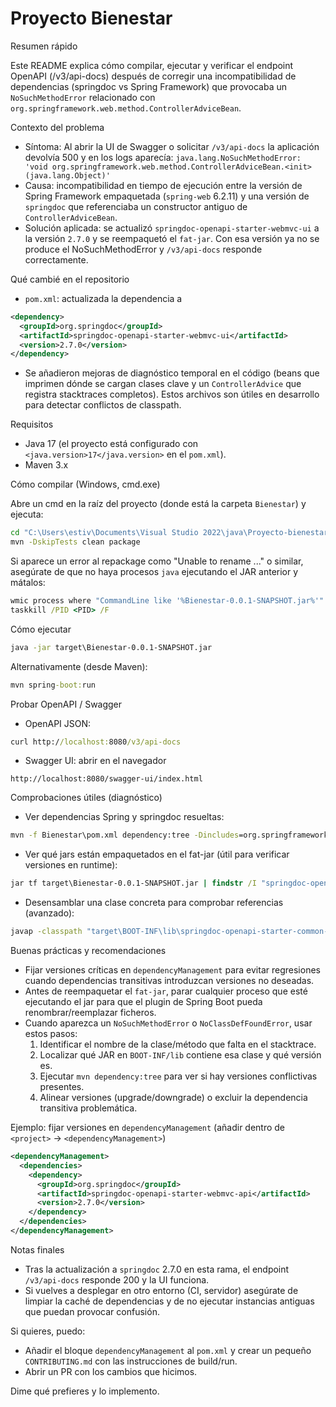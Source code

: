 # Proyecto Bienestar

Resumen rápido

Este README explica cómo compilar, ejecutar y verificar el endpoint OpenAPI (/v3/api-docs) después de corregir una incompatibilidad de dependencias (springdoc vs Spring Framework) que provocaba un `NoSuchMethodError` relacionado con `org.springframework.web.method.ControllerAdviceBean`.

Contexto del problema

- Síntoma: Al abrir la UI de Swagger o solicitar `/v3/api-docs` la aplicación devolvía 500 y en los logs aparecía:
  `java.lang.NoSuchMethodError: 'void org.springframework.web.method.ControllerAdviceBean.<init>(java.lang.Object)'`
- Causa: incompatibilidad en tiempo de ejecución entre la versión de Spring Framework empaquetada (`spring-web` 6.2.11) y una versión de `springdoc` que referenciaba un constructor antiguo de `ControllerAdviceBean`.
- Solución aplicada: se actualizó `springdoc-openapi-starter-webmvc-ui` a la versión `2.7.0` y se reempaquetó el `fat-jar`. Con esa versión ya no se produce el NoSuchMethodError y `/v3/api-docs` responde correctamente.

Qué cambié en el repositorio

- `pom.xml`: actualizada la dependencia a

```xml
<dependency>
  <groupId>org.springdoc</groupId>
  <artifactId>springdoc-openapi-starter-webmvc-ui</artifactId>
  <version>2.7.0</version>
</dependency>
```

- Se añadieron mejoras de diagnóstico temporal en el código (beans que imprimen dónde se cargan clases clave y un `ControllerAdvice` que registra stacktraces completos). Estos archivos son útiles en desarrollo para detectar conflictos de classpath.

Requisitos

- Java 17 (el proyecto está configurado con `<java.version>17</java.version>` en el `pom.xml`).
- Maven 3.x

Cómo compilar (Windows, cmd.exe)

Abre un cmd en la raíz del proyecto (donde está la carpeta `Bienestar`) y ejecuta:

```cmd
cd "C:\Users\estiv\Documents\Visual Studio 2022\java\Proyecto-bienestar\Bienestar"
mvn -DskipTests clean package
```

Si aparece un error al repackage como "Unable to rename ..." o similar, asegúrate de que no haya procesos `java` ejecutando el JAR anterior y mátalos:

```cmd
wmic process where "CommandLine like '%Bienestar-0.0.1-SNAPSHOT.jar%'" get ProcessId,CommandLine /format:list
taskkill /PID <PID> /F
```

Cómo ejecutar

```cmd
java -jar target\Bienestar-0.0.1-SNAPSHOT.jar
```

Alternativamente (desde Maven):

```cmd
mvn spring-boot:run
```

Probar OpenAPI / Swagger

- OpenAPI JSON:

```cmd
curl http://localhost:8080/v3/api-docs
```

- Swagger UI: abrir en el navegador

```
http://localhost:8080/swagger-ui/index.html
```

Comprobaciones útiles (diagnóstico)

- Ver dependencias Spring y springdoc resueltas:

```cmd
mvn -f Bienestar\pom.xml dependency:tree -Dincludes=org.springframework,org.springdoc
```

- Ver qué jars están empaquetados en el fat-jar (útil para verificar versiones en runtime):

```cmd
jar tf target\Bienestar-0.0.1-SNAPSHOT.jar | findstr /I "springdoc-openapi spring-web spring-webmvc"
```

- Desensamblar una clase concreta para comprobar referencias (avanzado):

```cmd
javap -classpath "target\BOOT-INF\lib\springdoc-openapi-starter-common-2.7.0.jar" -v org.springdoc.core.service.GenericResponseService
```

Buenas prácticas y recomendaciones

- Fijar versiones críticas en `dependencyManagement` para evitar regresiones cuando dependencias transitivas introduzcan versiones no deseadas.
- Antes de reempaquetar el `fat-jar`, parar cualquier proceso que esté ejecutando el jar para que el plugin de Spring Boot pueda renombrar/reemplazar ficheros.
- Cuando aparezca un `NoSuchMethodError` o `NoClassDefFoundError`, usar estos pasos:
  1. Identificar el nombre de la clase/método que falta en el stacktrace.
  2. Localizar qué JAR en `BOOT-INF/lib` contiene esa clase y qué versión es.
  3. Ejecutar `mvn dependency:tree` para ver si hay versiones conflictivas presentes.
  4. Alinear versiones (upgrade/downgrade) o excluir la dependencia transitiva problemática.

Ejemplo: fijar versiones en `dependencyManagement` (añadir dentro de `<project>` -> `<dependencyManagement>`)

```xml
<dependencyManagement>
  <dependencies>
    <dependency>
      <groupId>org.springdoc</groupId>
      <artifactId>springdoc-openapi-starter-webmvc-api</artifactId>
      <version>2.7.0</version>
    </dependency>
  </dependencies>
</dependencyManagement>
```

Notas finales

- Tras la actualización a `springdoc` 2.7.0 en esta rama, el endpoint `/v3/api-docs` responde 200 y la UI funciona.
- Si vuelves a desplegar en otro entorno (CI, servidor) asegúrate de limpiar la caché de dependencias y de no ejecutar instancias antiguas que puedan provocar confusión.

Si quieres, puedo:

- Añadir el bloque `dependencyManagement` al `pom.xml` y crear un pequeño `CONTRIBUTING.md` con las instrucciones de build/run.
- Abrir un PR con los cambios que hicimos.

Dime qué prefieres y lo implemento.